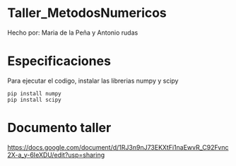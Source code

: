 # Taller_MetodosNumericos
Hecho por: Maria de la Peña y Antonio rudas

# Especificaciones
Para ejecutar el codigo, instalar las librerias numpy y scipy

```
pip install numpy
pip install scipy
```

# Documento taller
https://docs.google.com/document/d/1RJ3n9nJ73EKXtFi1naEwvR_C92Fvnc2X-a_y-6IeXDU/edit?usp=sharing
